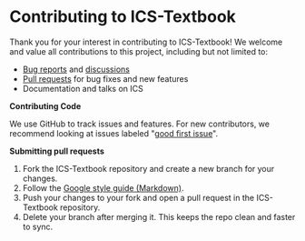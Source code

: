 # Contributing to ICS-Textbook

Thank you for your interest in contributing to ICS-Textbook! We welcome and value all contributions to this project, including but not limited to:

- [Bug reports](https://github.com/xjtu-ics/textbook/issues) and [discussions](https://github.com/orgs/xjtu-ics/discussions)
- [Pull requests](https://github.com/xjtu-ics/textbook/pulls) for bug fixes and new features
- Documentation and talks on ICS

**Contributing Code**

We use GitHub to track issues and features. For new contributors, we recommend looking at issues labeled "[good first issue](https://github.com/xjtu-ics/textbook/labels/good%20first%20issue)".

**Submitting pull requests**

1. Fork the ICS-Textbook repository and create a new branch for your changes.
2. Follow the [Google style guide (Markdown)](https://google.github.io/styleguide/docguide/style.html).
3. Push your changes to your fork and open a pull request in the ICS-Textbook repository.
4. Delete your branch after merging it. This keeps the repo clean and faster to sync.
